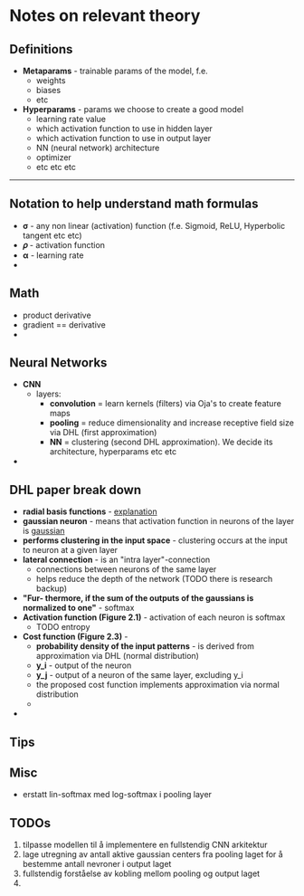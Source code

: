 # Notes on relevant theory

## Definitions
* **Metaparams** - trainable params of the model, f.e.
    * weights
    * biases
    * etc
* **Hyperparams** - params we choose to create a good model
    * learning rate value
    * which activation function to use in hidden layer
    * which activation function to use in output layer
    * NN (neural network) architecture
    * optimizer
    * etc etc etc
* ****

## Notation to help understand math formulas

* **&sigma;** - any non linear (activation) function (f.e. Sigmoid, ReLU, Hyperbolic tangent etc etc)
* **𝜌** - activation function
* **&alpha;** - learning rate
*

## Math
* product derivative
* gradient == derivative
*

## Neural Networks
* **CNN**
    * layers:
        * **convolution** = learn kernels (filters) via Oja's to create feature maps
        * **pooling** = reduce dimensionality and increase receptive field size via DHL (first approximation)
        * **NN** = clustering (second DHL approximation). We decide its architecture, hyperparams etc etc
*

## DHL paper break down
* **radial basis functions** - [explanation](https://stats.stackexchange.com/questions/115258/comprehensive-list-of-activation-functions-in-neural-networks-with-pros-cons)
* **gaussian neuron** - means that activation function in neurons of the layer is [gaussian](https://www.gabormelli.com/RKB/Gaussian_Activation_Function)
* **performs clustering in the input space** - clustering occurs at the input to neuron at a given layer
* **lateral connection** - is an "intra layer"-connection
    * connections between neurons of the same layer
    * helps reduce the depth of the network (TODO there is research backup)
* **"Fur- thermore, if the sum of the outputs of the gaussians is normalized to one"** - softmax
* **Activation function (Figure 2.1)** - activation of each neuron is softmax
    * TODO entropy
* **Cost function (Figure 2.3)** -
    * **probability density of the input patterns** - is derived from approximation via DHL (normal distribution)
    * **y_i** - output of the neuron
    * **y_j** - output of a neuron of the same layer, excluding y_i
    * the proposed cost function implements approximation via normal distribution
    *
*

## Tips

## Misc
* erstatt lin-softmax med log-softmax i pooling layer

## TODOs
1. tilpasse modellen til å implementere en fullstendig CNN arkitektur
2. lage utregning av antall aktive gaussian centers fra pooling laget for å bestemme antall nevroner i output laget
3. fullstendig forståelse av kobling mellom pooling og output laget
4. 